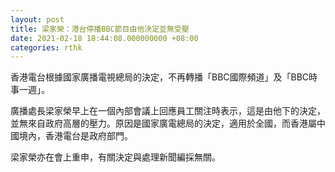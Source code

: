 ```yaml
---
layout: post
title: 梁家榮：港台停播BBC節目由他決定並無受壓
date: 2021-02-18 18:44:08.000000000 +08:00
categories: rthk
---
```


香港電台根據國家廣播電視總局的決定，不再轉播「BBC國際頻道」及「BBC時事一週」。

廣播處長梁家榮早上在一個內部會議上回應員工關注時表示，這是由他下的決定，並無來自政府高層的壓力。原因是國家廣電總局的決定，適用於全國，而香港屬中國境內，香港電台是政府部門。

梁家榮亦在會上重申，有關決定與處理新聞編採無關。
